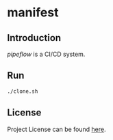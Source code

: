 # manifest

## Introduction

*pipeflow* is a CI/CD system.



## Run

```bash
./clone.sh
```



## License

Project License can be found [here](LICENSE).
